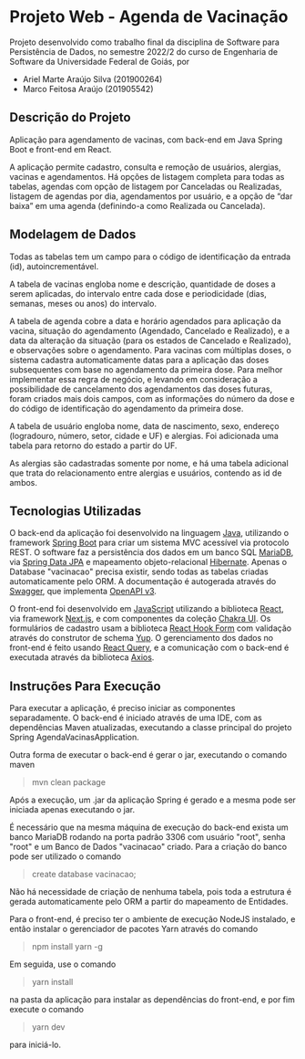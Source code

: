 # Projeto Web - Agenda de Vacinação

Projeto desenvolvido como trabalho final da disciplina de Software para Persistência de Dados, no semestre 2022/2 do curso de Engenharia de Software da Universidade Federal de Goiás, por

* Ariel Marte Araújo Silva (201900264)
* Marco Feitosa Araújo (201905542)

## Descrição do Projeto

Aplicação para agendamento de vacinas, com back-end em Java Spring Boot e front-end em React.

A aplicação permite cadastro, consulta e remoção de usuários, alergias, vacinas e agendamentos. Há opções de listagem completa para todas as tabelas, agendas com opção de listagem por Canceladas ou Realizadas, listagem de agendas por dia, agendamentos por usuário, e a opção de “dar baixa” em uma agenda (definindo-a como Realizada ou Cancelada).

## Modelagem de Dados

Todas as tabelas tem um campo para o código de identificação da entrada (id), autoincrementável.

A tabela de vacinas engloba nome e descrição, quantidade de doses a serem aplicadas, do intervalo entre cada dose e periodicidade (dias, semanas, meses ou anos) do intervalo.

A tabela de agenda cobre a data e horário agendados para aplicação da vacina, situação do agendamento (Agendado, Cancelado e Realizado), e a data da alteração da situação (para os estados de Cancelado e Realizado), e observações sobre o agendamento. 
Para vacinas com múltiplas doses, o sistema cadastra automaticamente datas para a aplicação das doses subsequentes com base no agendamento da primeira dose. Para melhor implementar essa regra de negócio, e levando em consideração a possibilidade de cancelamento dos agendamentos das doses futuras, foram criados mais dois campos, com as informações do número da dose e do código de identificação do agendamento da primeira dose.


A tabela de usuário engloba nome, data de nascimento, sexo, endereço (logradouro, número, setor, cidade e UF) e alergias. Foi adicionada uma tabela para retorno do estado a partir do UF.

As alergias são cadastradas somente por nome, e há uma tabela adicional que trata do relacionamento entre alergias e usuários, contendo as id de ambos.

## Tecnologias Utilizadas

O back-end da aplicação foi desenvolvido na linguagem [Java](https://www.java.com/pt-BR/), utilizando o framework [Spring Boot](https://spring.io/) para criar um sistema MVC acessível via protocolo REST. O software faz a persistência dos dados em um banco SQL [MariaDB](https://mariadb.org/), via [Spring Data JPA](https://docs.spring.io/spring-data/jpa/docs/current/reference/html/) e mapeamento objeto-relacional [Hibernate](https://hibernate.org/orm/). Apenas o Database "vacinacao" precisa existir, sendo todas as tabelas criadas automaticamente pelo ORM. A documentação é autogerada através do [Swagger](https://swagger.io/specification/), que implementa [OpenAPI v3](https://spec.openapis.org/oas/v3.1.0).

O front-end foi desenvolvido em [JavaScript](https://developer.mozilla.org/en-US/docs/Web/JavaScript) utilizando a biblioteca [React](https://reactjs.org/), via framework [Next.js](https://nextjs.org/), e com componentes da coleção [Chakra UI](https://chakra-ui.com/). Os formulários de cadastro usam a biblioteca [React Hook Form](https://react-hook-form.com/) com validação através do construtor de schema [Yup](https://www.npmjs.com/package/yup). O gerenciamento dos dados no front-end é feito usando [React Query](https://react-query-v3.tanstack.com/), e a comunicação com o back-end é executada através da biblioteca [Axios](https://axios-http.com/docs/intro).

## Instruções Para Execução

Para executar a aplicação, é preciso iniciar as componentes separadamente. O back-end é iniciado através de uma IDE, com as dependências Maven atualizadas, executando a classe principal do projeto Spring AgendaVacinasApplication.

Outra forma de executar o back-end é gerar o jar, executando o comando maven

> mvn clean package

Após a execução, um .jar da aplicação Spring é gerado e a mesma pode ser iniciada apenas executando o jar.

É necessário que na mesma máquina de execução do back-end exista um banco MariaDB rodando na porta padrão 3306 com usuário "root", senha "root" e um Banco de Dados "vacinacao" criado. Para a criação do banco pode ser utilizado o comando

> create database vacinacao;

Não há necessidade de criação de nenhuma tabela, pois toda a estrutura é gerada automaticamente pelo ORM a partir do mapeamento de Entidades.

Para o front-end, é preciso ter o ambiente de execução NodeJS instalado, e então instalar o gerenciador de pacotes Yarn através do comando 

> npm install yarn -g

Em seguida, use o comando 

> yarn install 

na pasta da aplicação para instalar as dependências do front-end, e por fim execute o comando 

>yarn dev 

para iniciá-lo.